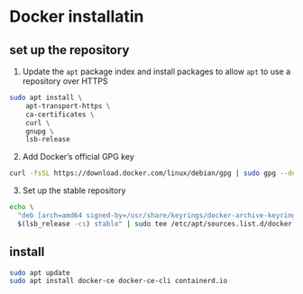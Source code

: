 # Docker installatin

## set up the repository
1. Update the `apt` package index and install packages to allow `apt` to use a repository over HTTPS

```sh
sudo apt install \
    apt-transport-https \
    ca-certificates \
    curl \
    gnupg \
    lsb-release
```

2. Add Docker’s official GPG key

```sh
curl -fsSL https://download.docker.com/linux/debian/gpg | sudo gpg --dearmor -o /usr/share/keyrings/docker-archive-keyring.gpg
```

3. Set up the stable repository

```sh
echo \
  "deb [arch=amd64 signed-by=/usr/share/keyrings/docker-archive-keyring.gpg] https://download.docker.com/linux/debian \
  $(lsb_release -cs) stable" | sudo tee /etc/apt/sources.list.d/docker.list > /dev/null
``` 

## install

```sh
sudo apt update
sudo apt install docker-ce docker-ce-cli containerd.io
```